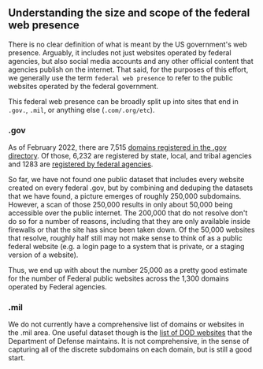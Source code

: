 
## Understanding the size and scope of the federal web presence

There is no clear definition of what is meant by the US government's web presence.  Arguably, it includes not just websites operated by federal agencies, but also social media accounts and any other official content that agencies publish on the internet.  That said, for the purposes of this effort, we generally use the term `federal web presence` to refer to the public websites operated by the federal government.  

This federal web presence can be broadly split up into sites that end in `.gov.`, `.mil`, or anything else (`.com/.org/etc`).

### .gov

As of February 2022, there are 7,515 [domains registered in the .gov directory](https://github.com/cisagov/dotgov-data/blob/main/current-full.csv).  Of those, 6,232 are registered by state, local, and tribal agencies and 1283 are [registered by federal agencies](https://github.com/cisagov/dotgov-data/blob/main/current-federal.csv). 

So far, we have not found one public dataset that includes every website created on every federal .gov, but by combining and deduping the datasets that we have found, a picture emerges of roughly 250,000 subdomains.  However, a scan of those 250,000 results in only about 50,000 being accessible over the public internet.  The 200,000 that do not resolve don't do so for a number of reasons, including that they are only available inside firewalls or that the site has since been taken down.  Of the 50,000 websites that resolve, roughly half still may not make sense to think of as a public federal website (e.g. a login page to a system that is private, or a staging version of a website).

Thus, we end up with about the number 25,000 as a pretty good estimate for the number of Federal public websites across the 1,300 domains operated by Federal agencies.  


### .mil

We do not currently have a comprehensive list of domains or websites in the .mil area.  One useful dataset though is the [list of DOD websites](https://www.defense.gov/Resources/Military-Departments/DOD-Websites/) that the Department of Defense maintains.  It is not comprehensive, in the sense of capturing all of the discrete subdomains on each domain, but is still a good start.  



